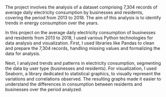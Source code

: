 The project involves the analysis of a dataset comprising 7,304 records of average daily electricity consumption by businesses and residents, covering the period from 2013 to 2018. The aim of this analysis is to identify trends in energy consumption over the years.

In this project on the average daily electricity consumption of businesses and residents from 2013 to 2018, I used various Python technologies for data analysis and visualization. First, I used libraries like Pandas to clean and prepare the 7,304 records, handling missing values and formalizing the data for analysis. 

Next, I analyzed trends and patterns in electricity consumption, segmenting the data by user type (businesses and residents). For visualization, I used Seaborn, a library dedicated to statistical graphics, to visually represent the variations and correlations observed. The resulting graphs made it easier to understand the differences in consumption between residents and businesses over the period analyzed.
